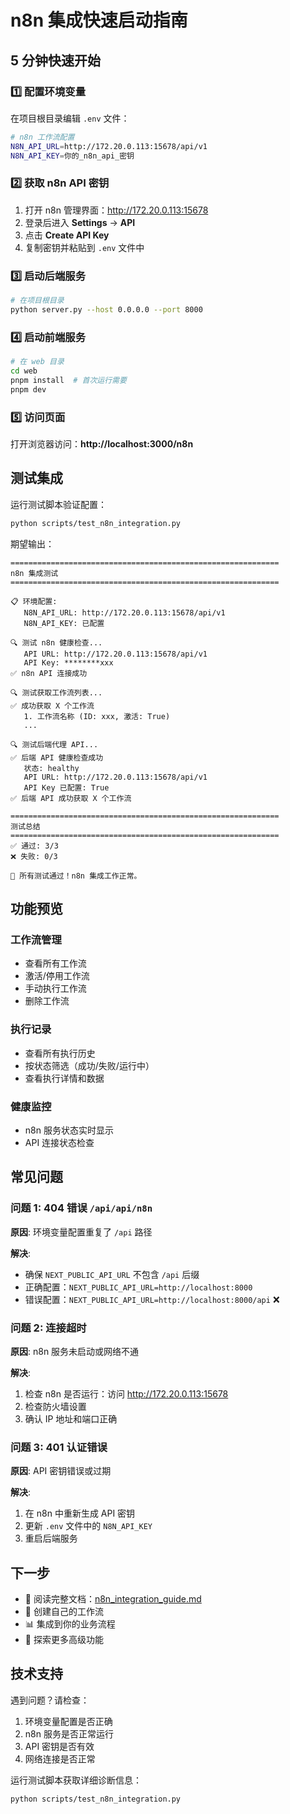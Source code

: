 # n8n 集成快速启动指南

## 5 分钟快速开始

### 1️⃣ 配置环境变量

在项目根目录编辑 `.env` 文件：

```bash
# n8n 工作流配置
N8N_API_URL=http://172.20.0.113:15678/api/v1
N8N_API_KEY=你的_n8n_api_密钥
```

### 2️⃣ 获取 n8n API 密钥

1. 打开 n8n 管理界面：http://172.20.0.113:15678
2. 登录后进入 **Settings** → **API**
3. 点击 **Create API Key**
4. 复制密钥并粘贴到 `.env` 文件中

### 3️⃣ 启动后端服务

```bash
# 在项目根目录
python server.py --host 0.0.0.0 --port 8000
```

### 4️⃣ 启动前端服务

```bash
# 在 web 目录
cd web
pnpm install  # 首次运行需要
pnpm dev
```

### 5️⃣ 访问页面

打开浏览器访问：**http://localhost:3000/n8n**

## 测试集成

运行测试脚本验证配置：

```bash
python scripts/test_n8n_integration.py
```

期望输出：
```
============================================================
n8n 集成测试
============================================================

📋 环境配置:
   N8N_API_URL: http://172.20.0.113:15678/api/v1
   N8N_API_KEY: 已配置

🔍 测试 n8n 健康检查...
   API URL: http://172.20.0.113:15678/api/v1
   API Key: ********xxx
✅ n8n API 连接成功

🔍 测试获取工作流列表...
✅ 成功获取 X 个工作流
   1. 工作流名称 (ID: xxx, 激活: True)
   ...

🔍 测试后端代理 API...
✅ 后端 API 健康检查成功
   状态: healthy
   API URL: http://172.20.0.113:15678/api/v1
   API Key 已配置: True
✅ 后端 API 成功获取 X 个工作流

============================================================
测试总结
============================================================
✅ 通过: 3/3
❌ 失败: 0/3

🎉 所有测试通过！n8n 集成工作正常。
```

## 功能预览

### 工作流管理
- 查看所有工作流
- 激活/停用工作流
- 手动执行工作流
- 删除工作流

### 执行记录
- 查看所有执行历史
- 按状态筛选（成功/失败/运行中）
- 查看执行详情和数据

### 健康监控
- n8n 服务状态实时显示
- API 连接状态检查

## 常见问题

### 问题 1: 404 错误 `/api/api/n8n`

**原因**: 环境变量配置重复了 `/api` 路径

**解决**:
- 确保 `NEXT_PUBLIC_API_URL` 不包含 `/api` 后缀
- 正确配置：`NEXT_PUBLIC_API_URL=http://localhost:8000`
- 错误配置：`NEXT_PUBLIC_API_URL=http://localhost:8000/api` ❌

### 问题 2: 连接超时

**原因**: n8n 服务未启动或网络不通

**解决**:
1. 检查 n8n 是否运行：访问 http://172.20.0.113:15678
2. 检查防火墙设置
3. 确认 IP 地址和端口正确

### 问题 3: 401 认证错误

**原因**: API 密钥错误或过期

**解决**:
1. 在 n8n 中重新生成 API 密钥
2. 更新 `.env` 文件中的 `N8N_API_KEY`
3. 重启后端服务

## 下一步

- 📖 阅读完整文档：[n8n_integration_guide.md](./n8n_integration_guide.md)
- 🔧 创建自己的工作流
- 📊 集成到你的业务流程
- 🚀 探索更多高级功能

## 技术支持

遇到问题？请检查：
1. 环境变量配置是否正确
2. n8n 服务是否正常运行
3. API 密钥是否有效
4. 网络连接是否正常

运行测试脚本获取详细诊断信息：
```bash
python scripts/test_n8n_integration.py
```

